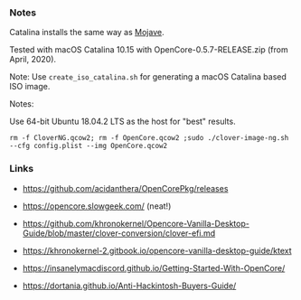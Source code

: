 ### Notes

Catalina installs the same way as [Mojave](../Mojave/README.md).

Tested with macOS Catalina 10.15 with OpenCore-0.5.7-RELEASE.zip (from April, 2020).

Note: Use `create_iso_catalina.sh` for generating a macOS Catalina based ISO
image.

Notes:

Use 64-bit Ubuntu 18.04.2 LTS as the host for "best" results.

```
rm -f CloverNG.qcow2; rm -f OpenCore.qcow2 ;sudo ./clover-image-ng.sh  --cfg config.plist --img OpenCore.qcow2
```

### Links

* https://github.com/acidanthera/OpenCorePkg/releases

* https://opencore.slowgeek.com/ (neat!)

* https://github.com/khronokernel/Opencore-Vanilla-Desktop-Guide/blob/master/clover-conversion/clover-efi.md

* https://khronokernel-2.gitbook.io/opencore-vanilla-desktop-guide/ktext

* https://insanelymacdiscord.github.io/Getting-Started-With-OpenCore/

* https://dortania.github.io/Anti-Hackintosh-Buyers-Guide/
